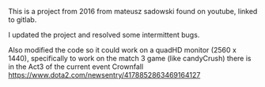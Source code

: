 This is a project from 2016 from mateusz sadowski found on youtube, linked to gitlab.

I updated the project and resolved some intermittent bugs.

Also modified the code so it could work on a quadHD monitor (2560 x 1440), specifically to work on the match 3 game (like candyCrush) there is in the Act3 of the current event Crownfall https://www.dota2.com/newsentry/4178852863469164127

